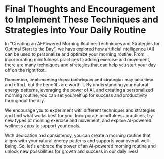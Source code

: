 Final Thoughts and Encouragement to Implement These Techniques and Strategies into Your Daily Routine
=================================================================================================================

In "Creating an AI-Powered Morning Routine: Techniques and Strategies for Optimal Start to the Day", we have explored how artificial intelligence (AI) can be used to personalize and optimize your morning routine. From incorporating mindfulness practices to adding exercise and movement, there are many techniques and strategies that can help you start your day off on the right foot.

Remember, implementing these techniques and strategies may take time and effort, but the benefits are worth it. By understanding your natural energy patterns, leveraging the power of AI, and creating a personalized morning routine, you can set yourself up for success and productivity throughout the day.

We encourage you to experiment with different techniques and strategies and find what works best for you. Incorporate mindfulness practices, try new types of morning exercise and movement, and explore AI-powered wellness apps to support your goals.

With dedication and consistency, you can create a morning routine that aligns with your natural energy patterns and supports your overall well-being. So, let's embrace the power of an AI-powered morning routine and unlock new possibilities for growth and success in our daily lives!
